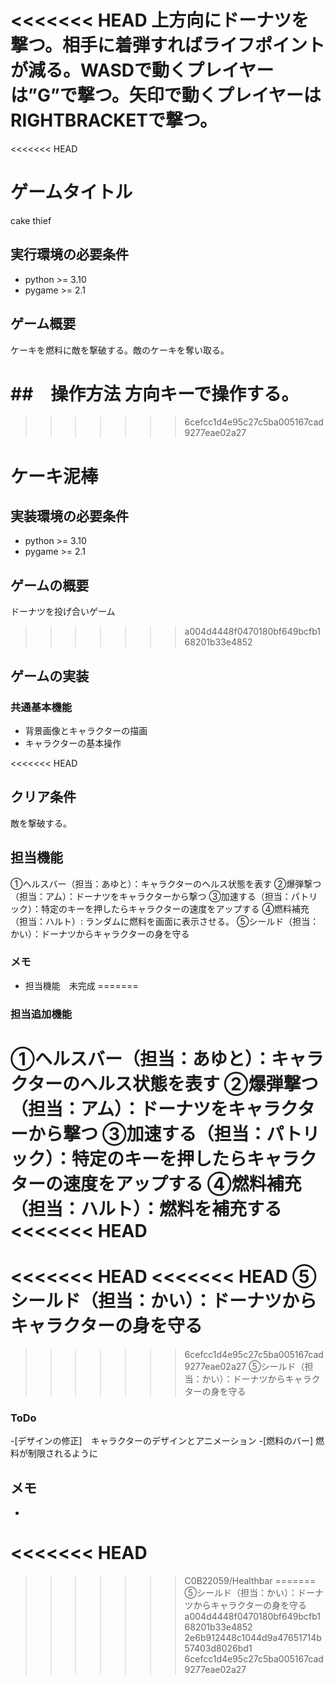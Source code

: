 <<<<<<< HEAD
上方向にドーナツを撃つ。相手に着弾すればライフポイントが減る。WASDで動くプレイヤーは”G”で撃つ。矢印で動くプレイヤーはRIGHTBRACKETで撃つ。
=======
<<<<<<< HEAD
# ゲームタイトル
cake thief

## 実行環境の必要条件
* python >= 3.10
* pygame >= 2.1

## ゲーム概要
ケーキを燃料に敵を撃破する。敵のケーキを奪い取る。

##　操作方法
方向キーで操作する。
=======
>>>>>>> 6cefcc1d4e95c27c5ba005167cad9277eae02a27
# ケーキ泥棒

## 実装環境の必要条件
* python >= 3.10
* pygame >= 2.1

## ゲームの概要
ドーナツを投げ合いゲーム
>>>>>>> a004d4448f0470180bf649bcfb168201b33e4852

## ゲームの実装
### 共通基本機能
* 背景画像とキャラクターの描画
* キャラクターの基本操作

<<<<<<< HEAD
## クリア条件
敵を撃破する。

## 担当機能
①ヘルスバー（担当：あゆと）：キャラクターのヘルス状態を表す
②爆弾撃つ（担当：アム）：ドーナツをキャラクターから撃つ
③加速する（担当：パトリック）：特定のキーを押したらキャラクターの速度をアップする
④燃料補充（担当：ハルト）: ランダムに燃料を画面に表示させる。
⑤シールド（担当：かい）：ドーナツからキャラクターの身を守る

### メモ
* 担当機能　未完成
=======
### 担当追加機能
①ヘルスバー（担当：あゆと）：キャラクターのヘルス状態を表す
②爆弾撃つ（担当：アム）：ドーナツをキャラクターから撃つ
③加速する（担当：パトリック）：特定のキーを押したらキャラクターの速度をアップする
④燃料補充（担当：ハルト）：燃料を補充する
<<<<<<< HEAD
=======
<<<<<<< HEAD
<<<<<<< HEAD
⑤シールド（担当：かい）：ドーナツからキャラクターの身を守る
=======
>>>>>>> 6cefcc1d4e95c27c5ba005167cad9277eae02a27
⑤シールド（担当：かい）：ドーナツからキャラクターの身を守る

### ToDo
-[デザインの修正]　キャラクターのデザインとアニメーション
-[燃料のバー] 燃料が制限されるように

## メモ
*
<<<<<<< HEAD
=======
>>>>>>> C0B22059/Healthbar
=======
⑤シールド（担当：かい）：ドーナツからキャラクターの身を守る
>>>>>>> a004d4448f0470180bf649bcfb168201b33e4852
>>>>>>> 2e6b912448c1044d9a47651714b57403d8026bd1
>>>>>>> 6cefcc1d4e95c27c5ba005167cad9277eae02a27
